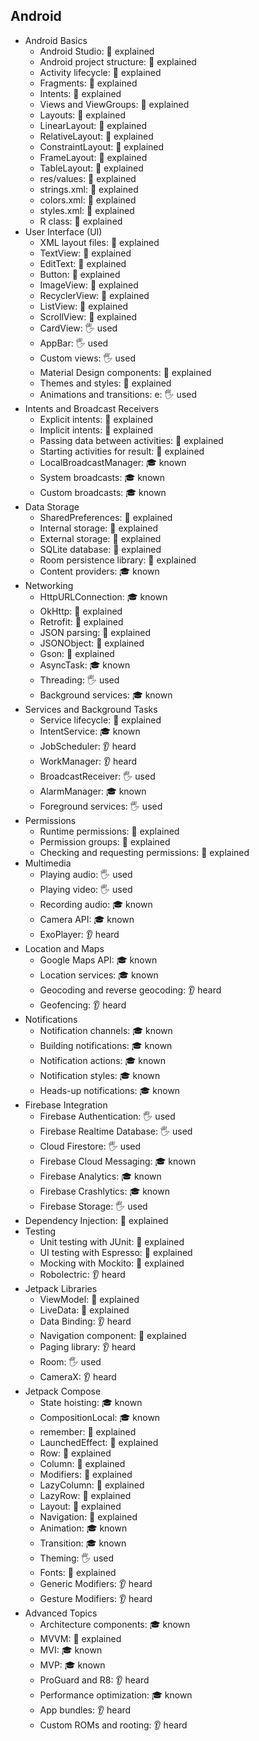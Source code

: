 ## Android

- Android Basics
  - Android Studio: 🙋 explained
  - Android project structure: 🙋 explained
  - Activity lifecycle: 🙋 explained
  - Fragments: 🙋 explained
  - Intents: 🙋 explained
  - Views and ViewGroups: 🙋 explained
  - Layouts: 🙋 explained
  - LinearLayout: 🙋 explained
  - RelativeLayout: 🙋 explained
  - ConstraintLayout: 🙋 explained
  - FrameLayout: 🙋 explained
  - TableLayout: 🙋 explained
  - res/values: 🙋 explained
  - strings.xml: 🙋 explained
  - colors.xml: 🙋 explained
  - styles.xml: 🙋 explained
  - R class: 🙋 explained
- User Interface (UI)
  - XML layout files: 🙋 explained
  - TextView: 🙋 explained
  - EditText: 🙋 explained
  - Button: 🙋 explained
  - ImageView: 🙋 explained
  - RecyclerView: 🙋 explained
  - ListView: 🙋 explained
  - ScrollView: 🙋 explained
  - CardView: 🖐️ used
  - AppBar: 🖐️ used
  - Custom views: 🖐️ used
  - Material Design components: 🙋 explained
  - Themes and styles: 🙋 explained
  - Animations and transitions: e: 🖐️ used
- Intents and Broadcast Receivers
  - Explicit intents: 🙋 explained
  - Implicit intents: 🙋 explained
  - Passing data between activities: 🙋 explained
  - Starting activities for result: 🙋 explained
  - LocalBroadcastManager: 🎓 known
  - System broadcasts: 🎓 known
  - Custom broadcasts: 🎓 known
- Data Storage
  - SharedPreferences: 🙋 explained
  - Internal storage: 🙋 explained
  - External storage: 🙋 explained
  - SQLite database: 🙋 explained
  - Room persistence library: 🙋 explained
  - Content providers: 🎓 known
- Networking
  - HttpURLConnection: 🎓 known
  - OkHttp: 🙋 explained
  - Retrofit: 🙋 explained
  - JSON parsing: 🙋 explained
  - JSONObject: 🙋 explained
  - Gson: 🙋 explained
  - AsyncTask: 🎓 known
  - Threading: 🖐️ used
  - Background services: 🎓 known
- Services and Background Tasks
  - Service lifecycle: 🙋 explained
  - IntentService: 🎓 known
  - JobScheduler: 👂 heard
  - WorkManager: 👂 heard
  - BroadcastReceiver: 🖐️ used
  - AlarmManager: 🎓 known
  - Foreground services: 🖐️ used
- Permissions
  - Runtime permissions: 🙋 explained
  - Permission groups: 🙋 explained
  - Checking and requesting permissions: 🙋 explained
- Multimedia
  - Playing audio: 🖐️ used
  - Playing video: 🖐️ used
  - Recording audio: 🎓 known
  - Camera API: 🎓 known
  - ExoPlayer: 👂 heard
- Location and Maps
  - Google Maps API: 🎓 known
  - Location services: 🎓 known
  - Geocoding and reverse geocoding: 👂 heard
  - Geofencing: 👂 heard
- Notifications
  - Notification channels: 🎓 known
  - Building notifications: 🎓 known
  - Notification actions: 🎓 known
  - Notification styles: 🎓 known
  - Heads-up notifications: 🎓 known
- Firebase Integration
  - Firebase Authentication: 🖐️ used
  - Firebase Realtime Database: 🖐️ used
  - Cloud Firestore: 🖐️ used
  - Firebase Cloud Messaging: 🎓 known
  - Firebase Analytics: 🎓 known
  - Firebase Crashlytics: 🎓 known
  - Firebase Storage: 🖐️ used
- Dependency Injection: 🙋 explained
- Testing
  - Unit testing with JUnit: 🙋 explained
  - UI testing with Espresso: 🙋 explained
  - Mocking with Mockito: 🙋 explained
  - Robolectric: 👂 heard
- Jetpack Libraries
  - ViewModel: 🙋 explained
  - LiveData: 🙋 explained
  - Data Binding: 👂 heard
  - Navigation component: 🙋 explained
  - Paging library: 👂 heard
  - Room: 🖐️ used
  - CameraX: 👂 heard
- Jetpack Compose
  - State hoisting: 🎓 known
  - CompositionLocal: 🎓 known
  - remember: 🙋 explained
  - LaunchedEffect: 🙋 explained
  - Row: 🙋 explained
  - Column: 🙋 explained
  - Modifiers: 🙋 explained
  - LazyColumn: 🙋 explained
  - LazyRow: 🙋 explained
  - Layout: 🙋 explained
  - Navigation: 🙋 explained
  - Animation: 🎓 known
  - Transition: 🎓 known
  - Theming: 🖐️ used
  - Fonts: 🙋 explained
  - Generic Modifiers: 👂 heard
  - Gesture Modifiers: 👂 heard
- Advanced Topics
  - Architecture components: 🎓 known
  - MVVM: 🙋 explained
  - MVI: 🎓 known
  - MVP: 🎓 known
  - ProGuard and R8: 👂 heard
  - Performance optimization: 🎓 known
  - App bundles: 👂 heard
  - Custom ROMs and rooting: 👂 heard
